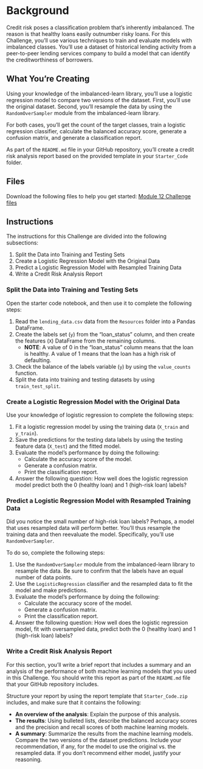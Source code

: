 # Background

Credit risk poses a classification problem that’s inherently imbalanced. The reason is that healthy loans easily outnumber risky loans. For this Challenge, you’ll use various techniques to train and evaluate models with imbalanced classes. You’ll use a dataset of historical lending activity from a peer-to-peer lending services company to build a model that can identify the creditworthiness of borrowers.

## What You’re Creating

Using your knowledge of the imbalanced-learn library, you’ll use a logistic regression model to compare two versions of the dataset. First, you’ll use the original dataset. Second, you’ll resample the data by using the `RandomOverSampler` module from the imbalanced-learn library.

For both cases, you’ll get the count of the target classes, train a logistic regression classifier, calculate the balanced accuracy score, generate a confusion matrix, and generate a classification report.

As part of the `README.md` file in your GitHub repository, you’ll create a credit risk analysis report based on the provided template in your `Starter_Code` folder.

## Files

Download the following files to help you get started:
[Module 12 Challenge files](Module_12_Challenge_files)

## Instructions

The instructions for this Challenge are divided into the following subsections:

1. Split the Data into Training and Testing Sets
2. Create a Logistic Regression Model with the Original Data
3. Predict a Logistic Regression Model with Resampled Training Data
4. Write a Credit Risk Analysis Report

### Split the Data into Training and Testing Sets

Open the starter code notebook, and then use it to complete the following steps:
1. Read the `lending_data.csv` data from the `Resources` folder into a Pandas DataFrame.
2. Create the labels set (`y`) from the “loan_status” column, and then create the features (`X`) DataFrame from the remaining columns.
    - **NOTE**: A value of 0 in the “loan_status” column means that the loan is healthy. A value of 1 means that the loan has a high risk of defaulting.
3. Check the balance of the labels variable (`y`) by using the `value_counts` function.
4. Split the data into training and testing datasets by using `train_test_split`.

### Create a Logistic Regression Model with the Original Data

Use your knowledge of logistic regression to complete the following steps:
1. Fit a logistic regression model by using the training data (`X_train` and `y_train`).
2. Save the predictions for the testing data labels by using the testing feature data (`X_test`) and the fitted model.
3. Evaluate the model’s performance by doing the following:
    - Calculate the accuracy score of the model.
    - Generate a confusion matrix.
    - Print the classification report.
4. Answer the following question: How well does the logistic regression model predict both the 0 (healthy loan) and 1 (high-risk loan) labels?

### Predict a Logistic Regression Model with Resampled Training Data

Did you notice the small number of high-risk loan labels? Perhaps, a model that uses resampled data will perform better. You’ll thus resample the training data and then reevaluate the model. Specifically, you’ll use `RandomOverSampler`.

To do so, complete the following steps:
1. Use the `RandomOverSampler` module from the imbalanced-learn library to resample the data. Be sure to confirm that the labels have an equal number of data points.
2. Use the `LogisticRegression` classifier and the resampled data to fit the model and make predictions.
3. Evaluate the model’s performance by doing the following:
    - Calculate the accuracy score of the model.
    - Generate a confusion matrix.
    - Print the classification report.
4. Answer the following question: How well does the logistic regression model, fit with oversampled data, predict both the 0 (healthy loan) and 1 (high-risk loan) labels?

### Write a Credit Risk Analysis Report

For this section, you’ll write a brief report that includes a summary and an analysis of the performance of both machine learning models that you used in this Challenge. You should write this report as part of the `README.md` file that your GitHub repository includes.

Structure your report by using the report template that `Starter_Code.zip` includes, and make sure that it contains the following:
- **An overview of the analysis**: Explain the purpose of this analysis.
- **The results**: Using bulleted lists, describe the balanced accuracy scores and the precision and recall scores of both machine learning models.
- **A summary**: Summarize the results from the machine learning models. Compare the two versions of the dataset predictions. Include your recommendation, if any, for the model to use the original vs. the resampled data. If you don’t recommend either model, justify your reasoning.
